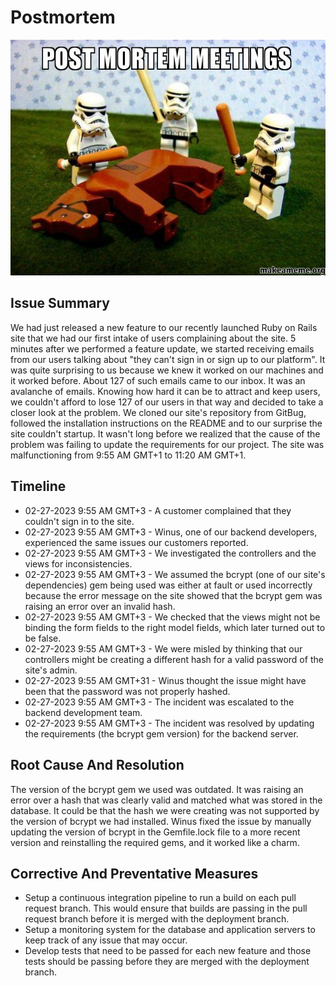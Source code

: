 # Postmortem

![Flogging a dead horse](post-mortem-meetings.jpg)

## Issue Summary

We had just released a new feature to our recently launched Ruby on Rails site that we had our first intake of users complaining about the site. 5 minutes after we performed a feature update, we started receiving emails from our users talking about "they can't sign in or sign up to our platform". It was quite surprising to us because we knew it worked on our machines and it worked before. About 127 of such emails came to our inbox. It was an avalanche of emails. Knowing how hard it can be to attract and keep users, we couldn't afford to lose 127 of our users in that way and decided to take a closer look at the problem. We cloned our site's repository from GitBug, followed the installation instructions on the README and to our surprise the site couldn't startup. It wasn't long before we realized that the cause of the problem was failing to update the requirements for our project. The site was malfunctioning from 9:55 AM GMT+1 to 11:20 AM GMT+1.

## Timeline

+ 02-27-2023 9:55 AM GMT+3 - A customer complained that they couldn't sign in to the site.
+ 02-27-2023 9:55 AM GMT+3 - Winus, one of our backend developers, experienced the same issues our customers reported.
+ 02-27-2023 9:55 AM GMT+3 - We investigated the controllers and the views for inconsistencies.
+ 02-27-2023 9:55 AM GMT+3 - We assumed the bcrypt (one of our site's dependencies) gem being used was either at fault or used incorrectly because the error message on the site showed that the bcrypt gem was raising an error over an invalid hash.
+ 02-27-2023 9:55 AM GMT+3 - We checked that the views might not be binding the form fields to the right model fields, which later turned out to be false.
+ 02-27-2023 9:55 AM GMT+3 - We were misled by thinking that our controllers might be creating a different hash for a valid password of the site's admin.
+ 02-27-2023 9:55 AM GMT+31 - Winus thought the issue might have been that the password was not properly hashed.
+ 02-27-2023 9:55 AM GMT+3 - The incident was escalated to the backend development team.
+ 02-27-2023 9:55 AM GMT+3 - The incident was resolved by updating the requirements (the bcrypt gem version) for the backend server.

## Root Cause And Resolution

The version of the bcrypt gem we used was outdated. It was raising an error over a hash that was clearly valid and matched what was stored in the database. It could be that the hash we were creating was not supported by the version of bcrypt we had installed. Winus fixed the issue by manually updating the version of bcrypt in the Gemfile.lock file to a more recent version and reinstalling the required gems, and it worked like a charm.

## Corrective And Preventative Measures

+ Setup a continuous integration pipeline to run a build on each pull request branch. This would ensure that builds are passing in the pull request branch before it is merged with the deployment branch.
+ Setup a monitoring system for the database and application servers to keep track of any issue that may occur.
+ Develop tests that need to be passed for each new feature and those tests should be passing before they are merged with the deployment branch.
